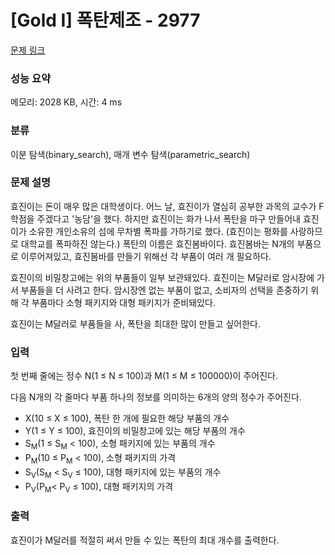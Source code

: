 # [Gold I] 폭탄제조 - 2977 

[문제 링크](https://www.acmicpc.net/problem/2977) 

### 성능 요약

메모리: 2028 KB, 시간: 4 ms

### 분류

이분 탐색(binary_search), 매개 변수 탐색(parametric_search)

### 문제 설명

<p>효진이는 돈이 매우 많은 대학생이다. 어느 날, 효진이가 열심히 공부한 과목의 교수가 F학점을 주겠다고 '농담'을 했다. 하지만 효진이는 화가 나서 폭탄을 마구 만들어내 효진이가 소유한 개인소유의 섬에 무차별 폭파를 가하기로 했다. (효진이는 평화를 사랑하므로 대학교를 폭파하진 않는다.) 폭탄의 이름은 효진봄바이다. 효진봄바는 N개의 부품으로 이루어져있고, 효진봄바를 만들기 위해선 각 부품이 여러 개 필요하다.</p>

<p>효진이의 비밀창고에는 위의 부품들이 일부 보관돼있다. 효진이는 M달러로 암시장에 가서 부품들을 더 사려고 한다. 암시장엔 없는 부품이 없고, 소비자의 선택을 존중하기 위해 각 부품마다 소형 패키지와 대형 패키지가 준비돼있다.</p>

<p>효진이는 M달러로 부품들을 사, 폭탄을 최대한 많이 만들고 싶어한다.</p>

### 입력 

 <p>첫 번째 줄에는 정수 N(1 ≤ N ≤ 100)과 M(1 ≤ M ≤ 100000)이 주어진다.</p>

<p>다음 N개의 각 줄마다 부품 하나의 정보를 의미하는 6개의 양의 정수가 주어진다.</p>

<ul>
	<li>X(10 ≤ X ≤ 100), 폭탄 한 개에 필요한 해당 부품의 개수</li>
	<li>Y(1 ≤ Y ≤ 100), 효진이의 비밀창고에 있는 해당 부품의 개수</li>
	<li>S<sub>M</sub>(1 ≤ S<sub>M</sub> < 100), 소형 패키지에 있는 부품의 개수</li>
	<li>P<sub>M</sub>(10 ≤ P<sub>M</sub> < 100), 소형 패키지의 가격</li>
	<li>S<sub>V</sub>(S<sub>M</sub> < S<sub>V</sub> ≤ 100), 대형 패키지에 있는 부품의 개수</li>
	<li>P<sub>V</sub>(P<sub>M</sub>< P<sub>V</sub> ≤ 100), 대형 패키지의 가격</li>
</ul>

### 출력 

 <p>효진이가 M달러를 적절히 써서 만들 수 있는 폭탄의 최대 개수를 출력한다.</p>

